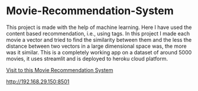 # Movie-Recommendation-System
This project is made with the help of machine learning. Here I have used the content based recommendation, i.e., using tags.
In this project I made each movie a vector and tried to find the similarity between them and the less the distance between two vectors in a large dimensional space was, the more was it similar.
This is a completely working app on a dataset of around 5000 movies, it uses streamlit and is deployed to heroku cloud platform.


<a href="https://movie-recommending-by-anushka.herokuapp.com/">Visit to this Movie Recommendation System</a>

  http://192.168.29.150:8501
